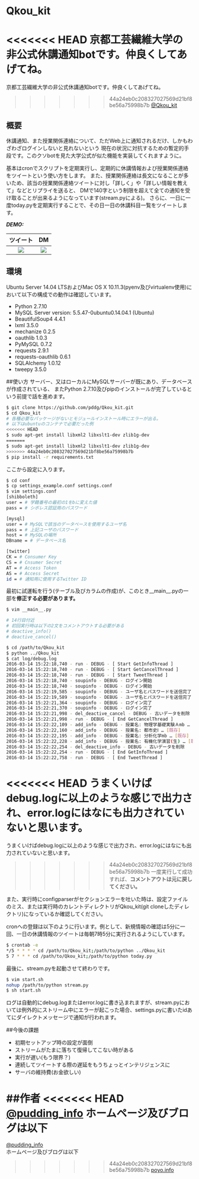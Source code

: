 # Qkou_kit
<<<<<<< HEAD
京都工芸繊維大学の非公式休講通知botです。仲良くしてあげてね。
=======
京都工芸繊維大学の非公式休講通知botです。仲良くしてあげてね。  
>>>>>>> 44a24eb0c208327027569d21bf8be56a75998b7b
[@Qkou_kit](https://twitter.com/Qkou_kit)

## 概要
休講通知、また授業関係連絡について、ただWeb上に通知されるだけ、しかもわざわざログインしないと見れないという
現在の状況に対抗するための暫定的手段です。このクソbotを見た大学公式が似た機能を実装してくれますように。

基本はcronでスクリプトを定期実行し、定期的に休講情報および授業関係連絡をツイートという使い方をします。
また、授業関係連絡は長文になることが多いため、該当の授業関係連絡ツイートに対し「詳しく」や「詳しい情報を教えて」などとリプライを送ると、
DMで140字という制限を超えて全ての通知を受け取ることが出来るようになっています(stream.pyによる)。
さらに、一日に一度today.pyを定期実行することで、その日一日の休講科目一覧をツイートします。

***DEMO:***

|ツイート|DM|
|:---:|:---:|
|![](https://raw.github.com/wiki/pddg/Qkou_kit/imgs/スクショ1.png)|![](https://raw.github.com/wiki/pddg/Qkou_kit/imgs/スクショ2.png)|

## 環境
Ubuntu Server 14.04 LTSおよびMac OS X 10.11.3(pyenv及びvirtualenv使用)において以下の構成での動作は確認しています。

* Python 2.7.10
* MySQL Server version: 5.5.47-0ubuntu0.14.04.1 (Ubuntu)
* BeautifulSoup4 4.4.1
* lxml 3.5.0
* mechanize 0.2.5
* oauthlib 1.0.3
* PyMySQL 0.7.2
* requests 2.9.1
* requests-oauthlib 0.6.1
* SQLAlchemy 1.0.12
* tweepy 3.5.0

##使い方
サーバー、又はローカルにMySQLサーバーが既にあり、データベースが作成されている、
またPython 2.7.10及びpipのインストールが完了しているという前提で話を進めます。

```bash
$ git clone https://github.com/pddg/Qkou_kit.git
$ cd Qkou_kit
# 各種必要なパッケージがないとモジュールインストール時にエラーが出る。
# 以下はubuntuのコンテナで必要だった例
<<<<<<< HEAD
$ sudo apt-get install libxml2 libxslt1-dev zlib1g-dev
=======
$ sudo apt-get install libxml2 libxslt1-dev zlib1g-dev 
>>>>>>> 44a24eb0c208327027569d21bf8be56a75998b7b
$ pip install -r requirements.txt
```

ここから設定に入ります。

```bash
$ cd conf
$ cp settings_example.conf settings.conf
$ vim settings.conf
[shibboleth]
user = # 学籍番号の最初の1をbに変えた値
pass = # シボレス認証用のパスワード

[mysql]
user = # MySQLで該当のデータベースを使用するユーザ名
pass = # 上記ユーザのパスワード
host = # MySQLの場所
DBname = # データベース名

[twitter]
CK = # Consumer Key
CS = # Cnsumer Secret
AT = # Access Token
AS = # Access Secret
id = # 通知用に使用するTwitter ID
```

最初に試運転を行う(テーブル及びカラムの作成)が、このとき\_\_main\_\_.pyの一部を**修正する必要があります。**

```bash
$ vim __main__.py
```

```python
# 14行目付近
# 初回実行時は以下の2文をコメントアウトする必要がある
# deactive_info()
# deactive_cancel()
```

```bash
$ cd /path/to/Qkou_kit
$ python ../Qkou_kit
$ cat log/debug.log
2016-03-14 15:22:18,740 - run - DEBUG - [ Start GetInfoThread ]
2016-03-14 15:22:18,740 - run - DEBUG - [ Start GetCancelThread ]
2016-03-14 15:22:18,740 - run - DEBUG - [ Start TweetThread ]
2016-03-14 15:22:18,740 - soupinfo - DEBUG - ログイン開始
2016-03-14 15:22:18,740 - soupinfo - DEBUG - ログイン開始
2016-03-14 15:22:19,585 - soupinfo - DEBUG - ユーザ名とパスワードを送信完了
2016-03-14 15:22:19,589 - soupinfo - DEBUG - ユーザ名とパスワードを送信完了
2016-03-14 15:22:21,364 - soupinfo - DEBUG - ログイン完了
2016-03-14 15:22:21,370 - soupinfo - DEBUG - ログイン完了
2016-03-14 15:22:21,998 - del_deactive_cancel - DEBUG - 古いデータを削除
2016-03-14 15:22:21,998 - run - DEBUG - [ End GetCancelThread ]
2016-03-14 15:22:22,109 - add_info - DEBUG - 授業名: 物理学基礎実験Ａmb … [既存]
2016-03-14 15:22:22,160 - add_info - DEBUG - 授業名: 都市史Ⅰ … [既存]
2016-03-14 15:22:22,195 - add_info - DEBUG - 授業名: 分析化学mb … [既存]
2016-03-14 15:22:22,228 - add_info - DEBUG - 授業名: 有機化学演習(生) … [既存]
2016-03-14 15:22:22,254 - del_deactive_info - DEBUG - 古いデータを削除
2016-03-14 15:22:22,254 - run - DEBUG - [ End GetInfoThread ]
2016-03-14 15:22:22,758 - run - DEBUG - [ End TweetThread ]
```
<<<<<<< HEAD
うまくいけばdebug.logに以上のような感じで出力され、error.logにはなにも出力されていないと思います。
=======
うまくいけばdebug.logに以上のような感じで出力され、error.logにはなにも出力されていないと思います。  
>>>>>>> 44a24eb0c208327027569d21bf8be56a75998b7b
一度実行して成功すれば、**コメントアウトは元に戻してください。**

また、実行時にconfigparserがセクションエラーを吐いた時は、設定ファイルのミス、または実行時のカレントディレクトリがQkou_kit(git cloneしたディレクトリ)になっているか確認してください。

cronへの登録は以下のように行います。例として、新規情報の確認は5分に一回、一日の休講情報のツイートは毎朝7時5分に実行されるようにしています。

```bash
$ crontab -e
*/5 * * * * cd /path/to/Qkou_kit;/path/to/python ../Qkou_kit
5 7 * * * cd /path/to/Qkou_kit;/path/to/python today.py
```

最後に、stream.pyを起動させて終わりです。

```bash
$ vim start.sh
nohup /path/to/python stream.py
$ sh start.sh
```

ログは自動的にdebug.logまたはerror.logに書き込まれますが、stream.pyにおいては例外的にストリーム中にエラーが起こった場合、settings.pyに書いたidあてにダイレクトメッセージで通知が行われます。

##今後の課題

* 初期セットアップ時の設定が面倒
* ストリームがたまに落ちて復帰してこない時がある
* 実行が遅い(もう限界？)
* 連続してツイートする際の遅延をもうちょっとインテリジェンスに
* サーバの維持費(お金欲しい)


##作者
<<<<<<< HEAD
[@pudding_info](https://twitter.com/pudding_info)
ホームページ及びブログは以下
=======
[@pudding_info](https://twitter.com/pudding_info)  
ホームページ及びブログは以下  
>>>>>>> 44a24eb0c208327027569d21bf8be56a75998b7b
[poyo.info](https://www.poyo.info)
